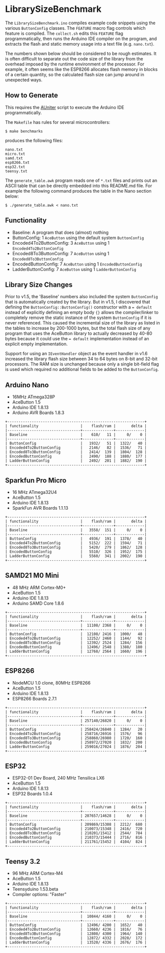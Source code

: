 # LibrarySizeBenchmark

The `LibrarySizeBenchmark.ino` compiles example code snippets using the various
`ButtonConfig` classes. The `FEATURE` macro flag controls which feature is
compiled. The `collect.sh` edits this `FEATURE` flag programmatically, then runs
the Arduino IDE compiler on the program, and extracts the flash and static
memory usage into a text file (e.g. `nano.txt`).

The numbers shown below should be considered to be rough estimates. It is often
difficult to separate out the code size of the library from the overhead imposed
by the runtime environment of the processor. For example, it often seems like
the ESP8266 allocates flash memory in blocks of a certain quantity, so the
calculated flash size can jump around in unexpected ways.

## How to Generate

This requires the [AUniter](https://github.com/bxparks/AUniter) script
to execute the Arduino IDE programmatically.

The `Makefile` has rules for several microcontrollers:

```
$ make benchmarks
```
produces the following files:

```
nano.txt
micro.txt
samd.txt
esp8266.txt
esp32.txt
teensy.txt
```

The `generate_table.awk` program reads one of `*.txt` files and prints out an
ASCII table that can be directly embedded into this README.md file. For example
the following command produces the table in the Nano section below:

```
$ ./generate_table.awk < nano.txt
```

## Functionality

* Baseline: A program that does (almost) nothing
* ButtonConfig: 1 `AceButton` using the default system `ButtonConfig`
* Encoded4To2ButtonConfig: 3 `AceButton` using 1 `Encoded4To2ButtonConfig`
* Encoded8To3ButtonConfig: 7 `AceButton` using 1 `Encoded8To3ButtonConfig`
* EncodedButtonConfig: 7 `AceButton` using 1 `EncodedButtonConfig`
* LadderButtonConfig: 7 `AceButton` using 1 `LadderButtonConfig`

## Library Size Changes

Prior to v1.5, the 'Baseline' numbers also included the system `ButtonConfig`
that is automatically created by the library. But in v1.5, I discovered that
defining the `ButtonConfig::ButtonConfig()` constructor with a `= default`
instead of explicitly defining an empty body `{}` allows the compiler/linker to
completely remove the static instance of the system `ButtonConfig` if it is
never referenced. This caused the incremental size of the library as listed in
the tables to increase by 200-1000 bytes, but the total flash size of any
program that uses the AceButton library to actually decreased by 40-80 bytes
because it could use the `= default` implementation instead of an explicit empty
implementation.

Support for using an `IEventHandler` object as the event handler in v1.6
increased the library flash size between 34 to 64 bytes on 8-bit and 32-bit
processors. The RAM size is unchanged because only a single bit-field flag is
used which required no additional fields to be added to the `ButtonConfig`.

## Arduino Nano

* 16MHz ATmega328P
* AceButton 1.5
* Arduino IDE 1.8.13
* Arduino AVR Boards 1.8.3

```
+--------------------------------------------------------------+
| functionality                   |    flash/ram |       delta |
|---------------------------------+--------------+-------------|
| Baseline                        |    610/   11 |     0/    0 |
|---------------------------------+--------------+-------------|
| ButtonConfig                    |   1932/   51 |  1322/   40 |
| Encoded4To2ButtonConfig         |   2146/   82 |  1536/   71 |
| Encoded8To3ButtonConfig         |   2414/  139 |  1804/  128 |
| EncodedButtonConfig             |   2490/  188 |  1880/  177 |
| LadderButtonConfig              |   2492/  201 |  1882/  190 |
+--------------------------------------------------------------+
```

## Sparkfun Pro Micro

* 16 MHz ATmega32U4
* AceButton 1.5
* Arduino IDE 1.8.13
* SparkFun AVR Boards 1.1.13

```
+--------------------------------------------------------------+
| functionality                   |    flash/ram |       delta |
|---------------------------------+--------------+-------------|
| Baseline                        |   3558/  151 |     0/    0 |
|---------------------------------+--------------+-------------|
| ButtonConfig                    |   4936/  191 |  1378/   40 |
| Encoded4To2ButtonConfig         |   5152/  222 |  1594/   71 |
| Encoded8To3ButtonConfig         |   5420/  279 |  1862/  128 |
| EncodedButtonConfig             |   5510/  326 |  1952/  175 |
| LadderButtonConfig              |   5560/  341 |  2002/  190 |
+--------------------------------------------------------------+
```

## SAMD21 M0 Mini

* 48 MHz ARM Cortex-M0+
* AceButton 1.5
* Arduino IDE 1.8.13
* Arduino SAMD Core 1.8.6

```
+--------------------------------------------------------------+
| functionality                   |    flash/ram |       delta |
|---------------------------------+--------------+-------------|
| Baseline                        |  11108/ 2368 |     0/    0 |
|---------------------------------+--------------+-------------|
| ButtonConfig                    |  12108/ 2416 |  1000/   48 |
| Encoded4To2ButtonConfig         |  12252/ 2460 |  1144/   92 |
| Encoded8To3ButtonConfig         |  12392/ 2524 |  1284/  156 |
| EncodedButtonConfig             |  12496/ 2548 |  1388/  180 |
| LadderButtonConfig              |  12768/ 2564 |  1660/  196 |
+--------------------------------------------------------------+
```

## ESP8266

* NodeMCU 1.0 clone, 80MHz ESP8266
* AceButton 1.5
* Arduino IDE 1.8.13
* ESP8266 Boards 2.7.1

```
+--------------------------------------------------------------+
| functionality                   |    flash/ram |       delta |
|---------------------------------+--------------+-------------|
| Baseline                        | 257140/26820 |     0/    0 |
|---------------------------------+--------------+-------------|
| ButtonConfig                    | 258424/26840 |  1284/   20 |
| Encoded4To2ButtonConfig         | 258716/26916 |  1576/   96 |
| Encoded8To3ButtonConfig         | 258860/26980 |  1720/  160 |
| EncodedButtonConfig             | 258972/27020 |  1832/  200 |
| LadderButtonConfig              | 259016/27024 |  1876/  204 |
+--------------------------------------------------------------+
```

## ESP32

* ESP32-01 Dev Board, 240 MHz Tensilica LX6
* AceButton 1.5
* Arduino IDE 1.8.13
* ESP32 Boards 1.0.4

```
+--------------------------------------------------------------+
| functionality                   |    flash/ram |       delta |
|---------------------------------+--------------+-------------|
| Baseline                        | 207657/14628 |     0/    0 |
|---------------------------------+--------------+-------------|
| ButtonConfig                    | 209869/15308 |  2212/  680 |
| Encoded4To2ButtonConfig         | 210073/15348 |  2416/  720 |
| Encoded8To3ButtonConfig         | 210201/15412 |  2544/  784 |
| EncodedButtonConfig             | 210373/15444 |  2716/  816 |
| LadderButtonConfig              | 211761/15452 |  4104/  824 |
+--------------------------------------------------------------+
```

## Teensy 3.2

* 96 MHz ARM Cortex-M4
* AceButton 1.5
* Arduino IDE 1.8.13
* Teensyduino 1.53.beta
* Compiler options: "Faster"

```
+--------------------------------------------------------------+
| functionality                   |    flash/ram |       delta |
|---------------------------------+--------------+-------------|
| Baseline                        |  10844/ 4160 |     0/    0 |
|---------------------------------+--------------+-------------|
| ButtonConfig                    |  12496/ 4200 |  1652/   40 |
| Encoded4To2ButtonConfig         |  12660/ 4236 |  1816/   76 |
| Encoded8To3ButtonConfig         |  12808/ 4300 |  1964/  140 |
| EncodedButtonConfig             |  12872/ 4332 |  2028/  172 |
| LadderButtonConfig              |  13520/ 4336 |  2676/  176 |
+--------------------------------------------------------------+
```
